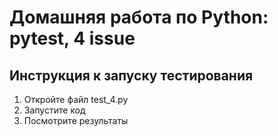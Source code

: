 # Домашняя работа по Python: pytest, 4 issue
## Инструкция к запуску тестирования
1. Откройте файл test_4.py
2. Запустите код
3. Посмотрите результаты